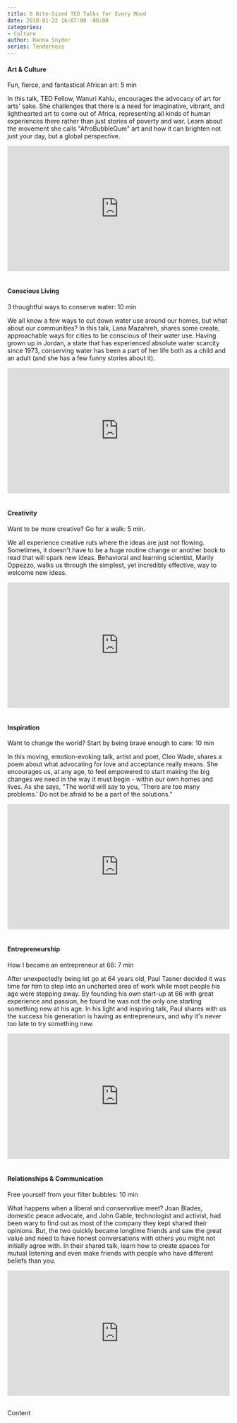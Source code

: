 ```yaml
---
title: 6 Bite-Sized TED Talks for Every Mood
date: 2018-01-22 16:07:00 -08:00
categories:
- Culture
author: Hanna Snyder
series: Tenderness
---
```


#### Art & Culture

Fun, fierce,  and fantastical African art: 5 min

In this talk, TED Fellow, Wanuri Kahiu, encourages the advocacy of art for arts' sake. She challenges that there is a need for imaginative, vibrant, and lighthearted art to come out of Africa, representing all kinds of human experiences there rather than just stories of poverty and war. Learn about the movement she calls "AfroBubbleGum" art and how it can brighten not just your day, but a global perspective.

<div style="max-width:854px"><div style="position:relative;height:0;padding-bottom:56.25%"><iframe src="https://embed.ted.com/talks/wanuri_kahiu_fun_fierce_and_fantastical_african_art" width="854" height="480" style="position:absolute;left:0;top:0;width:100%;height:100%" frameborder="0" scrolling="no" allowfullscreen></iframe></div></div>

<br>

#### Conscious Living

3 thoughtful ways to conserve water: 10 min

We all know a few ways to cut down water use around our homes, but what about our communities? In this talk, Lana Mazahreh, shares some create, approachable ways for cities to be conscious of their water use. Having grown up in Jordan, a state that has experienced absolute water scarcity since 1973, conserving water has been a part of her life both as a child and an adult (and she has a few funny stories about it).

<div style="max-width:854px"><div style="position:relative;height:0;padding-bottom:56.25%"><iframe src="https://embed.ted.com/talks/lana_mazahreh_3_thoughtful_ways_to_conserve_water" width="854" height="480" style="position:absolute;left:0;top:0;width:100%;height:100%" frameborder="0" scrolling="no" allowfullscreen></iframe></div></div>

<br>

#### Creativity

Want to be more creative? Go for a walk: 5 min.

We all experience creative ruts where the ideas are just not flowing. Sometimes, it doesn't have to be a huge routine change or another book to read that will spark new ideas. Behavioral and learning scientist, Marily Oppezzo, walks us through the simplest, yet incredibly effective, way to welcome new ideas.

<div style="max-width:854px"><div style="position:relative;height:0;padding-bottom:56.25%"><iframe src="https://embed.ted.com/talks/marily_oppezzo_want_to_be_more_creative_go_for_a_walk" width="854" height="480" style="position:absolute;left:0;top:0;width:100%;height:100%" frameborder="0" scrolling="no" allowfullscreen></iframe></div></div>

<br>

#### Inspiration

Want to change the world? Start by being brave enough to care: 10 min

In this moving, emotion-evoking talk, artist and poet, Cleo Wade, shares a poem about what advocating for love and acceptance really means. She encourages us, at any age, to feel empowered to start making the big changes we need in the way it must begin - within our own homes and lives. As she says, "The world will say to you, 'There are too many problems.' Do not be afraid to be a part of the solutions."

<div style="max-width:854px"><div style="position:relative;height:0;padding-bottom:56.25%"><iframe src="https://embed.ted.com/talks/cleo_wade_want_to_change_the_world_start_by_being_brave_enough_to_care" width="854" height="480" style="position:absolute;left:0;top:0;width:100%;height:100%" frameborder="0" scrolling="no" allowfullscreen></iframe></div></div>

<br>

#### Entrepreneurship

How I became an entrepreneur at 66: 7 min

After unexpectedly being let go at 64 years old, Paul Tasner decided it was time for him to step into an uncharted area of work while most people his age were stepping away. By founding his own start-up at 66 with great experience and passion, he found he was not the only one starting something new at his age. In his light and inspiring talk, Paul shares with us the success his generation is having as entrepreneurs, and why it's never too late to try something new.

<div style="max-width:854px"><div style="position:relative;height:0;padding-bottom:56.25%"><iframe src="https://embed.ted.com/talks/paul_tasner_how_i_became_an_entrepreneur_at_66" width="854" height="480" style="position:absolute;left:0;top:0;width:100%;height:100%" frameborder="0" scrolling="no" allowfullscreen></iframe></div></div>

<br>

#### Relationships & Communication

Free yourself from your filter bubbles: 10 min

What happens when a liberal and conservative meet? Joan Blades,  domestic peace advocate, and John Gable, technologist and activist,  had been wary to find out as most of the company they kept shared their opinions. But, the two quickly became longtime friends and saw the great value and need to have honest conversations with others you might not initially agree with. In their shared talk, learn how to create spaces for mutual listening and even make friends with people who have different beliefs than you.

<div style="max-width:854px"><div style="position:relative;height:0;padding-bottom:56.25%"><iframe src="https://embed.ted.com/talks/joan_blades_and_john_gable_free_yourself_from_your_filter_bubbles" width="854" height="480" style="position:absolute;left:0;top:0;width:100%;height:100%" frameborder="0" scrolling="no" allowfullscreen></iframe></div></div>

<br>

Content